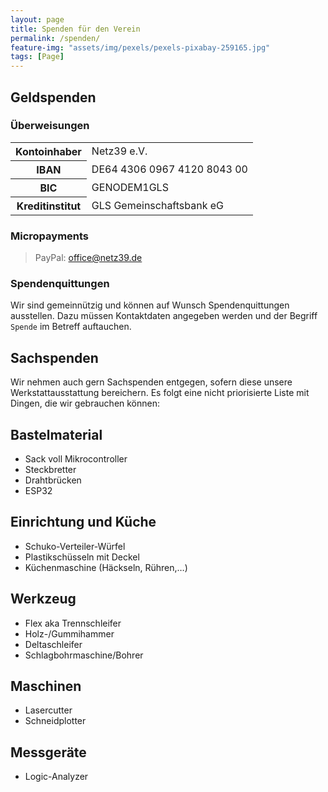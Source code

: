 ```yaml
---
layout: page
title: Spenden für den Verein
permalink: /spenden/
feature-img: "assets/img/pexels/pexels-pixabay-259165.jpg"
tags: [Page]
---
```


## Geldspenden

### Überweisungen

<table class="bankdata">
  <tr>
    <th>Kontoinhaber</th>
    <td>Netz39 e.V.</td>
  </tr>
  <tr>
    <th>IBAN</th>
    <td>DE64 4306 0967 4120 8043 00</td>
  </tr>
  <tr>
    <th>BIC</th>
    <td>GENODEM1GLS</td>
  </tr>
  <tr>
    <th>Kreditinstitut</th>
    <td>GLS Gemeinschaftsbank eG</td>
  </tr>
</table>

### Micropayments

> PayPal: office@netz39.de

### Spendenquittungen

Wir sind gemeinnützig und können auf Wunsch Spendenquittungen ausstellen.
Dazu müssen Kontaktdaten angegeben werden und der Begriff `Spende` im Betreff auftauchen.


## Sachspenden

Wir nehmen auch gern Sachspenden entgegen, sofern diese unsere Werkstattausstattung bereichern. Es folgt eine nicht priorisierte Liste mit Dingen, die wir gebrauchen können:

## Bastelmaterial

- Sack voll Mikrocontroller
- Steckbretter
- Drahtbrücken
- ESP32

## Einrichtung und Küche

- Schuko-Verteiler-Würfel
- Plastikschüsseln mit Deckel
- Küchenmaschine (Häckseln, Rühren,…)

## Werkzeug

- Flex aka Trennschleifer
- Holz-/Gummihammer
- Deltaschleifer
- Schlagbohrmaschine/Bohrer

## Maschinen

- Lasercutter
- Schneidplotter

## Messgeräte

- Logic-Analyzer

